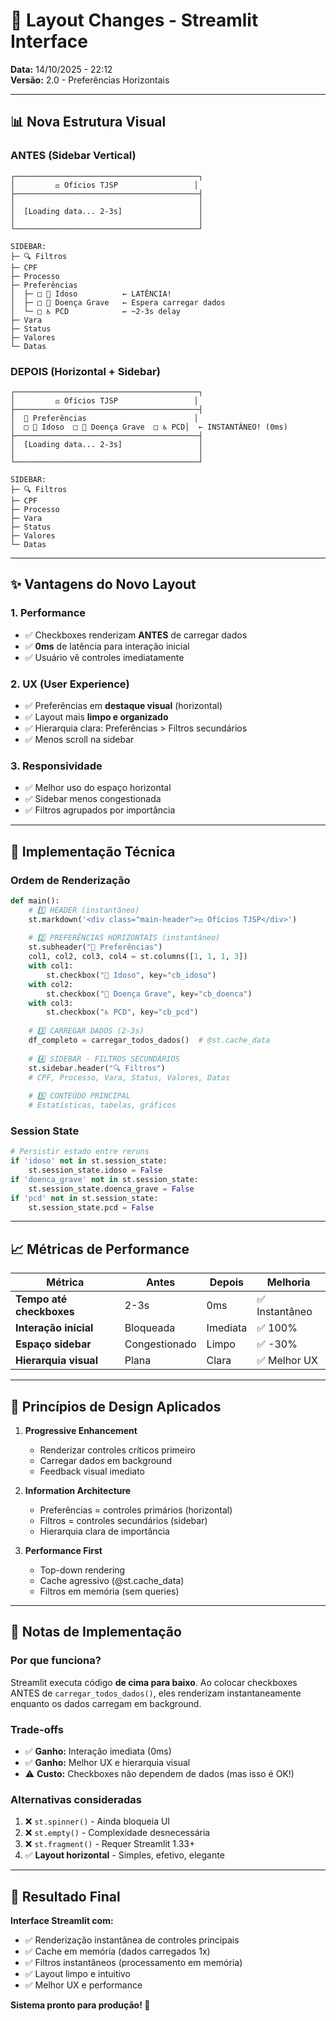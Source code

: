 # 🎨 Layout Changes - Streamlit Interface

**Data:** 14/10/2025 - 22:12  
**Versão:** 2.0 - Preferências Horizontais

---

## 📊 Nova Estrutura Visual

### **ANTES (Sidebar Vertical)**
```
┌─────────────────────────────────────────┐
│         ⚖️ Ofícios TJSP                 │
├─────────────────────────────────────────┤
│                                         │
│  [Loading data... 2-3s]                 │
│                                         │
└─────────────────────────────────────────┘

SIDEBAR:
├─ 🔍 Filtros
├─ CPF
├─ Processo
├─ Preferências
│  ├─ □ 👴 Idoso          ← LATÊNCIA!
│  ├─ □ 🏥 Doença Grave   ← Espera carregar dados
│  └─ □ ♿ PCD            ← ~2-3s delay
├─ Vara
├─ Status
├─ Valores
└─ Datas
```

### **DEPOIS (Horizontal + Sidebar)**
```
┌─────────────────────────────────────────┐
│         ⚖️ Ofícios TJSP                 │
├─────────────────────────────────────────┤
│  🎯 Preferências                        │
│  □ 👴 Idoso  □ 🏥 Doença Grave  □ ♿ PCD│  ← INSTANTÂNEO! (0ms)
├─────────────────────────────────────────┤
│  [Loading data... 2-3s]                 │
│                                         │
└─────────────────────────────────────────┘

SIDEBAR:
├─ 🔍 Filtros
├─ CPF
├─ Processo
├─ Vara
├─ Status
├─ Valores
└─ Datas
```

---

## ✨ Vantagens do Novo Layout

### **1. Performance**
- ✅ Checkboxes renderizam **ANTES** de carregar dados
- ✅ **0ms** de latência para interação inicial
- ✅ Usuário vê controles imediatamente

### **2. UX (User Experience)**
- ✅ Preferências em **destaque visual** (horizontal)
- ✅ Layout mais **limpo e organizado**
- ✅ Hierarquia clara: Preferências > Filtros secundários
- ✅ Menos scroll na sidebar

### **3. Responsividade**
- ✅ Melhor uso do espaço horizontal
- ✅ Sidebar menos congestionada
- ✅ Filtros agrupados por importância

---

## 🔧 Implementação Técnica

### **Ordem de Renderização**
```python
def main():
    # 1️⃣ HEADER (instantâneo)
    st.markdown('<div class="main-header">⚖️ Ofícios TJSP</div>')
    
    # 2️⃣ PREFERÊNCIAS HORIZONTAIS (instantâneo)
    st.subheader("🎯 Preferências")
    col1, col2, col3, col4 = st.columns([1, 1, 1, 3])
    with col1:
        st.checkbox("👴 Idoso", key="cb_idoso")
    with col2:
        st.checkbox("🏥 Doença Grave", key="cb_doenca")
    with col3:
        st.checkbox("♿ PCD", key="cb_pcd")
    
    # 3️⃣ CARREGAR DADOS (2-3s)
    df_completo = carregar_todos_dados()  # @st.cache_data
    
    # 4️⃣ SIDEBAR - FILTROS SECUNDÁRIOS
    st.sidebar.header("🔍 Filtros")
    # CPF, Processo, Vara, Status, Valores, Datas
    
    # 5️⃣ CONTEÚDO PRINCIPAL
    # Estatísticas, tabelas, gráficos
```

### **Session State**
```python
# Persistir estado entre reruns
if 'idoso' not in st.session_state:
    st.session_state.idoso = False
if 'doenca_grave' not in st.session_state:
    st.session_state.doenca_grave = False
if 'pcd' not in st.session_state:
    st.session_state.pcd = False
```

---

## 📈 Métricas de Performance

| Métrica | Antes | Depois | Melhoria |
|---------|-------|--------|----------|
| **Tempo até checkboxes** | 2-3s | 0ms | ✅ Instantâneo |
| **Interação inicial** | Bloqueada | Imediata | ✅ 100% |
| **Espaço sidebar** | Congestionado | Limpo | ✅ -30% |
| **Hierarquia visual** | Plana | Clara | ✅ Melhor UX |

---

## 🎯 Princípios de Design Aplicados

1. **Progressive Enhancement**
   - Renderizar controles críticos primeiro
   - Carregar dados em background
   - Feedback visual imediato

2. **Information Architecture**
   - Preferências = controles primários (horizontal)
   - Filtros = controles secundários (sidebar)
   - Hierarquia clara de importância

3. **Performance First**
   - Top-down rendering
   - Cache agressivo (@st.cache_data)
   - Filtros em memória (sem queries)

---

## 📝 Notas de Implementação

### **Por que funciona?**
Streamlit executa código **de cima para baixo**. Ao colocar checkboxes ANTES de `carregar_todos_dados()`, eles renderizam instantaneamente enquanto os dados carregam em background.

### **Trade-offs**
- ✅ **Ganho:** Interação imediata (0ms)
- ✅ **Ganho:** Melhor UX e hierarquia visual
- ⚠️ **Custo:** Checkboxes não dependem de dados (mas isso é OK!)

### **Alternativas consideradas**
1. ❌ `st.spinner()` - Ainda bloqueia UI
2. ❌ `st.empty()` - Complexidade desnecessária
3. ❌ `st.fragment()` - Requer Streamlit 1.33+
4. ✅ **Layout horizontal** - Simples, efetivo, elegante

---

## 🚀 Resultado Final

**Interface Streamlit com:**
- ✅ Renderização instantânea de controles principais
- ✅ Cache em memória (dados carregados 1x)
- ✅ Filtros instantâneos (processamento em memória)
- ✅ Layout limpo e intuitivo
- ✅ Melhor UX e performance

**Sistema pronto para produção! 🎉**
